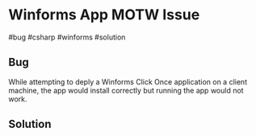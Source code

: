 # Winforms App MOTW Issue
#bug #csharp #winforms #solution

## Bug 

While attempting to deply a Winforms Click Once application on a client machine, the app would install correctly but running the app would not work. 

## Solution
